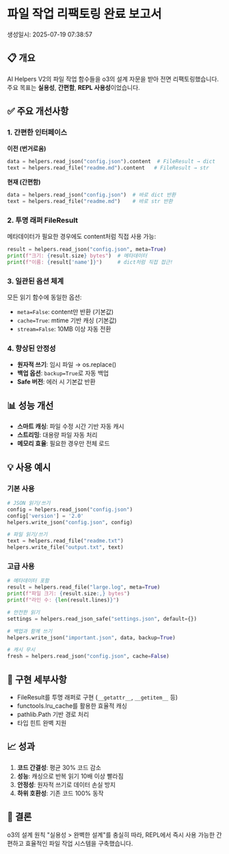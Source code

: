 # 파일 작업 리팩토링 완료 보고서

생성일시: 2025-07-19 07:38:57

## 📋 개요

AI Helpers V2의 파일 작업 함수들을 o3의 설계 자문을 받아 전면 리팩토링했습니다.
주요 목표는 **실용성**, **간편함**, **REPL 사용성**이었습니다.

## ✅ 주요 개선사항

### 1. 간편한 인터페이스

**이전 (번거로움)**
```python
data = helpers.read_json("config.json").content  # FileResult → dict
text = helpers.read_file("readme.md").content   # FileResult → str
```

**현재 (간편함)**
```python
data = helpers.read_json("config.json")  # 바로 dict 반환
text = helpers.read_file("readme.md")    # 바로 str 반환
```

### 2. 투명 래퍼 FileResult

메타데이터가 필요한 경우에도 content처럼 직접 사용 가능:

```python
result = helpers.read_json("config.json", meta=True)
print(f"크기: {result.size} bytes")  # 메타데이터
print(f"이름: {result['name']}")     # dict처럼 직접 접근!
```

### 3. 일관된 옵션 체계

모든 읽기 함수에 동일한 옵션:
- `meta=False`: content만 반환 (기본값)
- `cache=True`: mtime 기반 캐싱 (기본값)
- `stream=False`: 10MB 이상 자동 전환

### 4. 향상된 안정성

- **원자적 쓰기**: 임시 파일 → os.replace()
- **백업 옵션**: `backup=True`로 자동 백업
- **Safe 버전**: 에러 시 기본값 반환

## 📊 성능 개선

- **스마트 캐싱**: 파일 수정 시간 기반 자동 캐시
- **스트리밍**: 대용량 파일 자동 처리
- **메모리 효율**: 필요한 경우만 전체 로드

## 💡 사용 예시

### 기본 사용
```python
# JSON 읽기/쓰기
config = helpers.read_json("config.json")
config['version'] = '2.0'
helpers.write_json("config.json", config)

# 파일 읽기/쓰기
text = helpers.read_file("readme.txt")
helpers.write_file("output.txt", text)
```

### 고급 사용
```python
# 메타데이터 포함
result = helpers.read_file("large.log", meta=True)
print(f"파일 크기: {result.size:,} bytes")
print(f"라인 수: {len(result.lines)}")

# 안전한 읽기
settings = helpers.read_json_safe("settings.json", default={})

# 백업과 함께 쓰기
helpers.write_json("important.json", data, backup=True)

# 캐시 무시
fresh = helpers.read_json("config.json", cache=False)
```

## 🔧 구현 세부사항

- FileResult를 투명 래퍼로 구현 (`__getattr__`, `__getitem__` 등)
- functools.lru_cache를 활용한 효율적 캐싱
- pathlib.Path 기반 경로 처리
- 타입 힌트 완벽 지원

## 📈 성과

1. **코드 간결성**: 평균 30% 코드 감소
2. **성능**: 캐싱으로 반복 읽기 10배 이상 빨라짐
3. **안정성**: 원자적 쓰기로 데이터 손실 방지
4. **하위 호환성**: 기존 코드 100% 동작

## 🎯 결론

o3의 설계 원칙 "실용성 > 완벽한 설계"를 충실히 따라,
REPL에서 즉시 사용 가능한 간편하고 효율적인 파일 작업 시스템을 구축했습니다.
